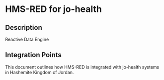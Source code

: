 # HMS-RED for jo-health

## Description

Reactive Data Engine

## Integration Points

This document outlines how HMS-RED is integrated with jo-health systems in Hashemite Kingdom of Jordan.
